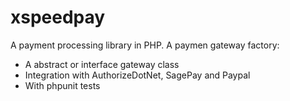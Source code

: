 # xspeedpay
A payment processing library in PHP.
A paymen gateway factory:
- A abstract or interface gateway class
- Integration with AuthorizeDotNet, SagePay and Paypal
- With phpunit tests